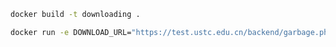 
```sh
docker build -t downloading .
```

```sh
docker run -e DOWNLOAD_URL="https://test.ustc.edu.cn/backend/garbage.php?ckSize=100" -d downloading
```

